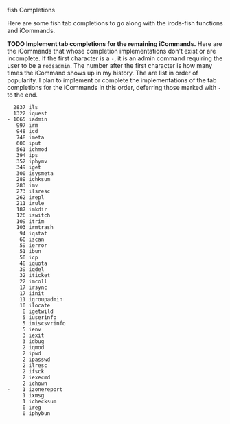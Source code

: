 fish Completions

Here are some fish tab completions to go along with the irods-fish functions and iCommands.

__TODO Implement tab completions for the remaining iCommands.__
Here are the iCommands that whose completion implementations don't exist or are incomplete. If the
first character is a `-`, it is an admin command requiring the user to be a `rodsadmin`. The number
after the first character is how many times the iCommand shows up in my history. The are list in
order of popularity. I plan to implement or complete the implementations of the tab completions for
the iCommands in this order, deferring those marked with `-` to the end.

```
  2837 ils
  1322 iquest
- 1065 iadmin
   997 irm
   948 icd
   748 imeta
   600 iput
   561 ichmod
   394 ips
   352 iphymv
   349 iget
   300 isysmeta
   289 ichksum
   283 imv
   273 ilsresc
   262 irepl
   211 irule
   187 imkdir
   126 iswitch
   109 itrim
   103 irmtrash
    94 iqstat
    60 iscan
    59 ierror
    51 ibun
    50 icp
    48 iquota
    39 iqdel
    32 iticket
    22 imcoll
    17 irsync
    17 iinit
    11 igroupadmin
    10 ilocate
     8 igetwild
     5 iuserinfo
     5 imiscsvrinfo
     5 ienv
     3 iexit
     3 idbug
     2 iqmod
     2 ipwd
     2 ipasswd
     2 ilresc
     2 ifsck
     2 iexecmd
     2 ichown
-    1 izonereport
     1 ixmsg
     1 ichecksum
     0 ireg
     0 iphybun
```
